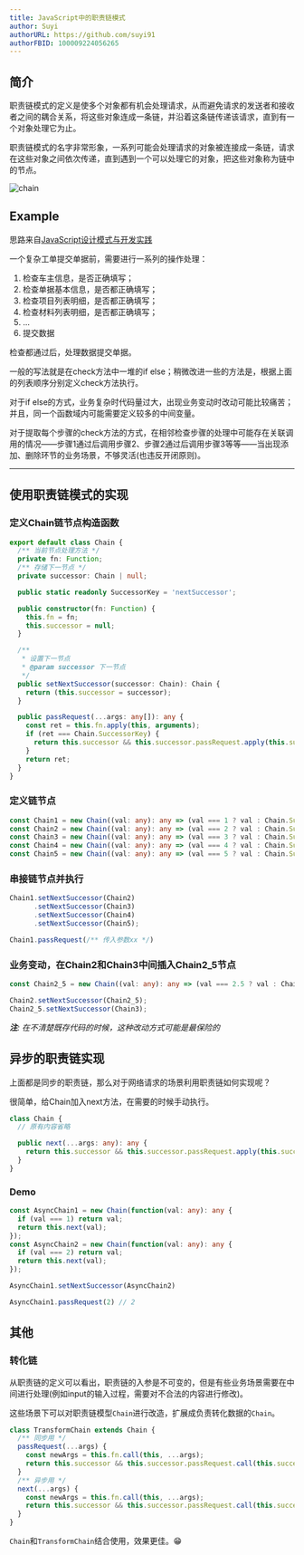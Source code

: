 ```yaml
---
title: JavaScript中的职责链模式
author: Suyi
authorURL: https://github.com/suyi91
authorFBID: 100009224056265
---
```


## 简介

职责链模式的定义是使多个对象都有机会处理请求，从而避免请求的发送者和接收者之间的耦合关系，将这些对象连成一条链，并沿着这条链传递该请求，直到有一个对象处理它为止。

职责链模式的名字非常形象，一系列可能会处理请求的对象被连接成一条链，请求在这些对象之间依次传递，直到遇到一个可以处理它的对象，把这些对象称为链中的节点。

![chain](https://i.loli.net/2019/09/17/cVhmHiXlge3vWGO.jpg)

<!--truncate-->

## Example

思路来自[JavaScript设计模式与开发实践](https://book.douban.com/subject/26382780/)

一个复杂工单提交单据前，需要进行一系列的操作处理：

1. 检查车主信息，是否正确填写；
1. 检查单据基本信息，是否都正确填写；
1. 检查项目列表明细，是否都正确填写；
1. 检查材料列表明细，是否都正确填写；
1. ...
1. 提交数据

检查都通过后，处理数据提交单据。

一般的写法就是在check方法中一堆的if else；稍微改进一些的方法是，根据上面的列表顺序分别定义check方法执行。

对于if else的方式，业务复杂时代码量过大，出现业务变动时改动可能比较痛苦；并且，同一个函数域内可能需要定义较多的中间变量。

对于提取每个步骤的check方法的方式，在相邻检查步骤的处理中可能存在关联调用的情况——步骤1通过后调用步骤2、步骤2通过后调用步骤3等等——当出现添加、删除环节的业务场景，不够灵活(也违反开闭原则)。

----

## 使用职责链模式的实现

### 定义Chain链节点构造函数

```ts
export default class Chain {
  /** 当前节点处理方法 */
  private fn: Function;
  /** 存储下一节点 */
  private successor: Chain | null;

  public static readonly SuccessorKey = 'nextSuccessor';

  public constructor(fn: Function) {
    this.fn = fn;
    this.successor = null;
  }

  /**
   * 设置下一节点
   * @param successor 下一节点
   */
  public setNextSuccessor(successor: Chain): Chain {
    return (this.successor = successor);
  }

  public passRequest(...args: any[]): any {
    const ret = this.fn.apply(this, arguments);
    if (ret === Chain.SuccessorKey) {
      return this.successor && this.successor.passRequest.apply(this.successor, args);
    }
    return ret;
  }
}
```

### 定义链节点

```ts
const Chain1 = new Chain((val: any): any => (val === 1 ? val : Chain.SuccessorKey));
const Chain2 = new Chain((val: any): any => (val === 2 ? val : Chain.SuccessorKey));
const Chain3 = new Chain((val: any): any => (val === 3 ? val : Chain.SuccessorKey));
const Chain4 = new Chain((val: any): any => (val === 4 ? val : Chain.SuccessorKey));
const Chain5 = new Chain((val: any): any => (val === 5 ? val : Chain.SuccessorKey));
```

### 串接链节点并执行

```ts
Chain1.setNextSuccessor(Chain2)
      .setNextSuccessor(Chain3)
      .setNextSuccessor(Chain4)
      .setNextSuccessor(Chain5);

Chain1.passRequest(/** 传入参数xx */)
```

### 业务变动，在Chain2和Chain3中间插入Chain2_5节点

```ts
const Chain2_5 = new Chain((val: any): any => (val === 2.5 ? val : Chain.SuccessorKey));

Chain2.setNextSuccessor(Chain2_5);
Chain2_5.setNextSuccessor(Chain3);
```

*__注__: 在不清楚既存代码的时候，这种改动方式可能是最保险的*

## 异步的职责链实现

上面都是同步的职责链，那么对于网络请求的场景利用职责链如何实现呢？

很简单，给Chain加入next方法，在需要的时候手动执行。

```ts
class Chain {
  // 原有内容省略

  public next(...args: any): any {
    return this.successor && this.successor.passRequest.apply(this.successor, args);
  }
}
```

### Demo

```ts
const AsyncChain1 = new Chain(function(val: any): any {
  if (val === 1) return val;
  return this.next(val);
});
const AsyncChain2 = new Chain(function(val: any): any {
  if (val === 2) return val;
  return this.next(val);
});

AsyncChain1.setNextSuccessor(AsyncChain2)

AsyncChain1.passRequest(2) // 2
```

## 其他

### 转化链

从职责链的定义可以看出，职责链的入参是不可变的，但是有些业务场景需要在中间进行处理(例如input的输入过程，需要对不合法的内容进行修改)。

这些场景下可以对职责链模型`Chain`进行改造，扩展成负责转化数据的`Chain`。

```js
class TransformChain extends Chain {
  /** 同步用 */
  passRequest(...args) {
    const newArgs = this.fn.call(this, ...args);
    return this.successor && this.successor.passRequest.call(this.successor, ...newArgs);
  }
  /** 异步用 */
  next(...args) {
    const newArgs = this.fn.call(this, ...args);
    return this.successor && this.successor.passRequest.call(this.successor, ...newArgs);
  }
}
```

`Chain`和`TransformChain`结合使用，效果更佳。😁
